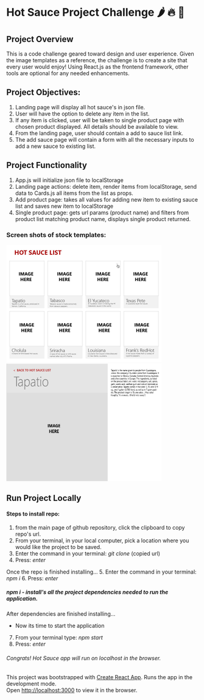 # Hot Sauce Project Challenge 🌶 🔥 🥵

## Project Overview
This is a code challenge geared toward design and user experience. Given the image templates as a reference, the challenge is to create a site that every user would enjoy! Using React.js as the frontend framework, other tools are optional for any needed enhancements.  

## Project Objectives:
1. Landing page will display all hot sauce's in json file. 
2. User will have the option to delete any item in the list. 
3. If any item is clicked, user will be taken to single product page with chosen product displayed. All
details should be available to view. 
4. From the landing page, user should contain a add to sauce list link. 
5. The add sauce page will contain a form with all the necessary inputs to add a new sauce to existing list. 

## Project Functionality
1. App.js will initialize json file to localStorage
2. Landing page actions: delete item, render items from localStorage, send data to Cards.js all items from the list as props.
3. Add product page: takes all values for adding new item to existing sauce list and saves new item to localStorage
4. Single product page: gets url params (product name) and filters from product list matching product name, displays single product returned. 

### Screen shots of stock templates: 
<img src='./uml/grid.jpg' width='408' height='308'></img>
<img src='./uml/detail.jpg' width='408' height='308'></img>

## Run Project Locally
#### Steps to install repo: 
1. from the main page of github repository, click the clipboard to copy repo's url.  
2. From your terminal, in your local computer, pick a location where you would like the project to be saved. 
3. Enter the command in your terminal: *git clone* (copied url)
4. Press: *enter*

Once the repo is finished installing...
5. Enter the command in your terminal: *npm i*
6. Press: *enter*

##### *npm i* - install's all the project dependencies needed to run the application. 

After dependencies are finished installing... 
- Now its time to start the application
7. From your terminal type: *npm start*
8. Press: *enter*

###### Congrats! Hot Sauce app will run on localhost in the browser.

This project was bootstrapped with [Create React App](https://github.com/facebook/create-react-app).
Runs the app in the development mode.\
Open [http://localhost:3000](http://localhost:3000) to view it in the browser.

